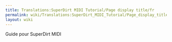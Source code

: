```yaml
---
title: Translations:SuperDirt MIDI Tutorial/Page display title/fr
permalink: wiki/Translations:SuperDirt_MIDI_Tutorial/Page_display_title/fr/
layout: wiki
---
```


Guide pour SuperDirt MIDI
